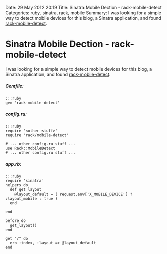 Date: 29 May 2012 20:19
Title: Sinatra Mobile Dection - rack-mobile-detect
Categories: ruby, sinatra, rack, mobile
Summary: I was looking for a simple way to detect mobile devices for this blog, a Sinatra application, and found [rack-mobile-detect](https://github.com/talison/rack-mobile-detect).


# Sinatra Mobile Dection - rack-mobile-detect

I was looking for a simple way to detect mobile devices for this blog, a Sinatra application, and found [rack-mobile-detect](https://github.com/talison/rack-mobile-detect).


##### Gemfile:

    :::ruby
    gem 'rack-mobile-detect'


##### config.ru:

    :::ruby
    require '<other stuff>'
    require 'rack/mobile-detect'

    # ... other config.ru stuff ...
    use Rack::MobileDetect
    # ... other config.ru stuff ...

##### app.rb:


    :::ruby
    require 'sinatra'
    helpers do
      def get_layout
        @layout_default = ( request.env['X_MOBILE_DEVICE'] ? :layout_mobile : true )
      end

    end

    before do
      get_layout()
    end

    get "/" do
      erb :index, :layout => @layout_default
    end

